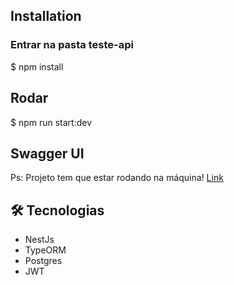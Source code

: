 ## Installation

### Entrar na pasta teste-api

$ npm install

## Rodar

$ npm run start:dev

## Swagger UI
Ps: Projeto tem que estar rodando na máquina!
[Link](http://localhost:3000/api)

## 🛠️ Tecnologias 

- NestJs
- TypeORM
- Postgres
- JWT
